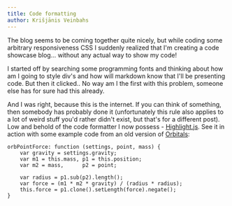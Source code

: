 ```yaml
---
title: Code formatting
author: Krišjānis Veinbahs
---
```


The blog seems to be coming together quite nicely, but while coding some arbitrary responsiveness CSS I suddenly realized that I'm creating a code showcase blog... without any actual way to show my code!

I started off by searching some programming fonts and thinking about how am I going to style div's and how will markdown know that I'll be presenting code. But then it clicked.. No way am I the first with this problem, someone else has for sure had this already.

And I was right, because this is the internet. If you can think of something, then somebody has probably done it (unfortunately this rule also applies to a lot of weird stuff you'd rather didn't exist, but that's for a different post). Low and behold of the code formatter I now possess - [Highlight.js](https://highlightjs.org/). See it in action with some example code from an old version of [Orbitals](https://github.com/kshaa/orbitals):

```
orbPointForce: function (settings, point, mass) {
    var gravity = settings.gravity;
    var m1 = this.mass, p1 = this.position;
    var m2 = mass,      p2 = point;

    var radius = p1.sub(p2).length();
    var force = (m1 * m2 * gravity) / (radius * radius);
    this.force = p1.clone().setLength(force).negate();
}
```
